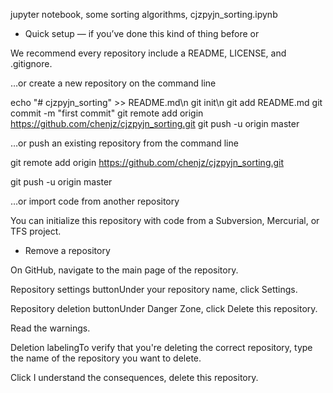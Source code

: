 jupyter notebook, some sorting algorithms, cjzpyjn_sorting.ipynb

- Quick setup — if you’ve done this kind of thing before
or

We recommend every repository include a README, LICENSE, and .gitignore.

…or create a new repository on the command line

echo "# cjzpyjn_sorting" >> README.md\n
git init\n
git add README.md
git commit -m "first commit"
git remote add origin https://github.com/chenjz/cjzpyjn_sorting.git
git push -u origin master

…or push an existing repository from the command line

git remote add origin https://github.com/chenjz/cjzpyjn_sorting.git

git push -u origin master

…or import code from another repository

You can initialize this repository with code from a Subversion, Mercurial, or TFS project.

- Remove a repository

On GitHub, navigate to the main page of the repository.

Repository settings buttonUnder your repository name, click  Settings.

Repository deletion buttonUnder Danger Zone, click Delete this repository.

Read the warnings.

Deletion labelingTo verify that you're deleting the correct repository, type the name of the repository you want to delete.

Click I understand the consequences, delete this repository.

